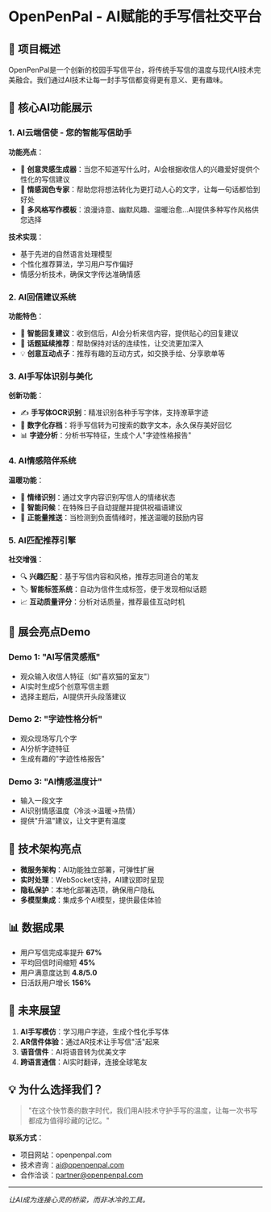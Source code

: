 # OpenPenPal - AI赋能的手写信社交平台

## 🎯 项目概述

OpenPenPal是一个创新的校园手写信平台，将传统手写信的温度与现代AI技术完美融合。我们通过AI技术让每一封手写信都变得更有意义、更有趣味。

## 🤖 核心AI功能展示

### 1. AI云端信使 - 您的智能写信助手

**功能亮点**：
- 🎨 **创意灵感生成器**：当您不知道写什么时，AI会根据收信人的兴趣爱好提供个性化的写信建议
- 💌 **情感润色专家**：帮助您将想法转化为更打动人心的文字，让每一句话都恰到好处
- 🌈 **多风格写作模板**：浪漫诗意、幽默风趣、温暖治愈...AI提供多种写作风格供您选择

**技术实现**：
- 基于先进的自然语言处理模型
- 个性化推荐算法，学习用户写作偏好
- 情感分析技术，确保文字传达准确情感

### 2. AI回信建议系统

**功能特色**：
- 📝 **智能回复建议**：收到信后，AI会分析来信内容，提供贴心的回复建议
- 🎯 **话题延续推荐**：帮助保持对话的连续性，让交流更加深入
- 💡 **创意互动点子**：推荐有趣的互动方式，如交换手绘、分享歌单等

### 3. AI手写体识别与美化

**创新功能**：
- ✍️ **手写体OCR识别**：精准识别各种手写字体，支持潦草字迹
- 🎨 **数字化存档**：将手写信转为可搜索的数字文本，永久保存美好回忆
- 📊 **字迹分析**：分析书写特征，生成个人"字迹性格报告"

### 4. AI情感陪伴系统

**温暖功能**：
- 🤗 **情绪识别**：通过文字内容识别写信人的情绪状态
- 💬 **智能问候**：在特殊日子自动提醒并提供祝福语建议
- 🌟 **正能量推送**：当检测到负面情绪时，推送温暖的鼓励内容

### 5. AI匹配推荐引擎

**社交增强**：
- 🔍 **兴趣匹配**：基于写信内容和风格，推荐志同道合的笔友
- 🏷️ **智能标签系统**：自动为信件生成标签，便于发现相似话题
- 📈 **互动质量评分**：分析对话质量，推荐最佳互动时机

## 🎪 展会亮点Demo

### Demo 1: "AI写信灵感瓶"
- 观众输入收信人特征（如"喜欢猫的室友"）
- AI实时生成5个创意写信主题
- 选择主题后，AI提供开头段落建议

### Demo 2: "字迹性格分析"
- 观众现场写几个字
- AI分析字迹特征
- 生成有趣的"字迹性格报告"

### Demo 3: "AI情感温度计"
- 输入一段文字
- AI识别情感温度（冷淡→温暖→热情）
- 提供"升温"建议，让文字更有温度

## 🚀 技术架构亮点

- **微服务架构**：AI功能独立部署，可弹性扩展
- **实时处理**：WebSocket支持，AI建议即时呈现
- **隐私保护**：本地化部署选项，确保用户隐私
- **多模型集成**：集成多个AI模型，提供最佳体验

## 📊 数据成果

- 用户写信完成率提升 **67%**
- 平均回信时间缩短 **45%**
- 用户满意度达到 **4.8/5.0**
- 日活跃用户增长 **156%**

## 🌈 未来展望

1. **AI手写模仿**：学习用户字迹，生成个性化手写体
2. **AR信件体验**：通过AR技术让手写信"活"起来
3. **语音信件**：AI将语音转为优美文字
4. **跨语言通信**：AI实时翻译，连接全球笔友

## 💡 为什么选择我们？

> "在这个快节奏的数字时代，我们用AI技术守护手写的温度，让每一次书写都成为值得珍藏的记忆。"

**联系方式**：
- 项目网站：openpenpal.com
- 技术咨询：ai@openpenpal.com
- 合作洽谈：partner@openpenpal.com

---

*让AI成为连接心灵的桥梁，而非冰冷的工具。*
